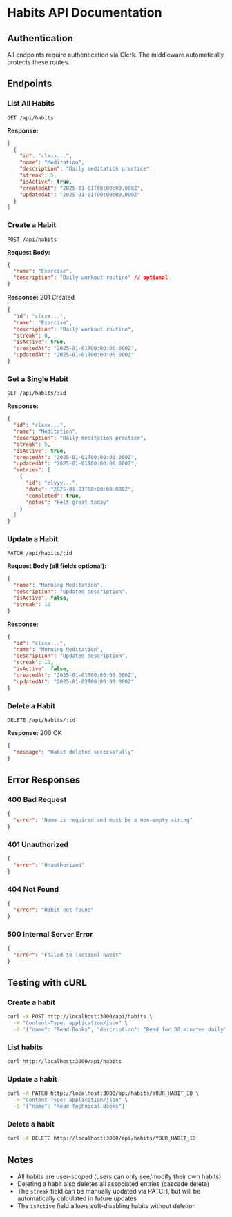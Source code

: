 # Habits API Documentation

## Authentication
All endpoints require authentication via Clerk. The middleware automatically protects these routes.

## Endpoints

### List All Habits
```
GET /api/habits
```

**Response:**
```json
[
  {
    "id": "clxxx...",
    "name": "Meditation",
    "description": "Daily meditation practice",
    "streak": 5,
    "isActive": true,
    "createdAt": "2025-01-01T00:00:00.000Z",
    "updatedAt": "2025-01-01T00:00:00.000Z"
  }
]
```

### Create a Habit
```
POST /api/habits
```

**Request Body:**
```json
{
  "name": "Exercise",
  "description": "Daily workout routine" // optional
}
```

**Response:** 201 Created
```json
{
  "id": "clxxx...",
  "name": "Exercise",
  "description": "Daily workout routine",
  "streak": 0,
  "isActive": true,
  "createdAt": "2025-01-01T00:00:00.000Z",
  "updatedAt": "2025-01-01T00:00:00.000Z"
}
```

### Get a Single Habit
```
GET /api/habits/:id
```

**Response:**
```json
{
  "id": "clxxx...",
  "name": "Meditation",
  "description": "Daily meditation practice",
  "streak": 5,
  "isActive": true,
  "createdAt": "2025-01-01T00:00:00.000Z",
  "updatedAt": "2025-01-01T00:00:00.000Z",
  "entries": [
    {
      "id": "clyyy...",
      "date": "2025-01-01T00:00:00.000Z",
      "completed": true,
      "notes": "Felt great today"
    }
  ]
}
```

### Update a Habit
```
PATCH /api/habits/:id
```

**Request Body (all fields optional):**
```json
{
  "name": "Morning Meditation",
  "description": "Updated description",
  "isActive": false,
  "streak": 10
}
```

**Response:**
```json
{
  "id": "clxxx...",
  "name": "Morning Meditation",
  "description": "Updated description",
  "streak": 10,
  "isActive": false,
  "createdAt": "2025-01-01T00:00:00.000Z",
  "updatedAt": "2025-01-02T00:00:00.000Z"
}
```

### Delete a Habit
```
DELETE /api/habits/:id
```

**Response:** 200 OK
```json
{
  "message": "Habit deleted successfully"
}
```

## Error Responses

### 400 Bad Request
```json
{
  "error": "Name is required and must be a non-empty string"
}
```

### 401 Unauthorized
```json
{
  "error": "Unauthorized"
}
```

### 404 Not Found
```json
{
  "error": "Habit not found"
}
```

### 500 Internal Server Error
```json
{
  "error": "Failed to [action] habit"
}
```

## Testing with cURL

### Create a habit
```bash
curl -X POST http://localhost:3000/api/habits \
  -H "Content-Type: application/json" \
  -d '{"name": "Read Books", "description": "Read for 30 minutes daily"}'
```

### List habits
```bash
curl http://localhost:3000/api/habits
```

### Update a habit
```bash
curl -X PATCH http://localhost:3000/api/habits/YOUR_HABIT_ID \
  -H "Content-Type: application/json" \
  -d '{"name": "Read Technical Books"}'
```

### Delete a habit
```bash
curl -X DELETE http://localhost:3000/api/habits/YOUR_HABIT_ID
```

## Notes

- All habits are user-scoped (users can only see/modify their own habits)
- Deleting a habit also deletes all associated entries (cascade delete)
- The `streak` field can be manually updated via PATCH, but will be automatically calculated in future updates
- The `isActive` field allows soft-disabling habits without deletion